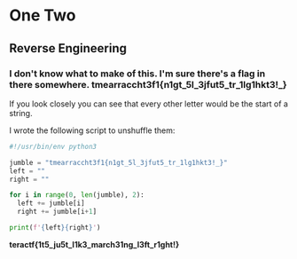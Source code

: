 # One Two

## Reverse Engineering

### I don't know what to make of this.  I'm sure there's a flag in there somewhere.  tmearraccht3f1{n1gt_5l_3jfut5_tr_1lg1hkt3!_}

If you look closely you can see that every other letter would be the start of a string.

I wrote the following script to unshuffle them:

```python
#!/usr/bin/env python3

jumble = "tmearraccht3f1{n1gt_5l_3jfut5_tr_1lg1hkt3!_}"
left = ""
right = ""

for i in range(0, len(jumble), 2):
  left += jumble[i]
  right += jumble[i+1]

print(f'{left}{right}')
```



**teractf{1t5_ju5t_l1k3_march31ng_l3ft_r1ght!}**
